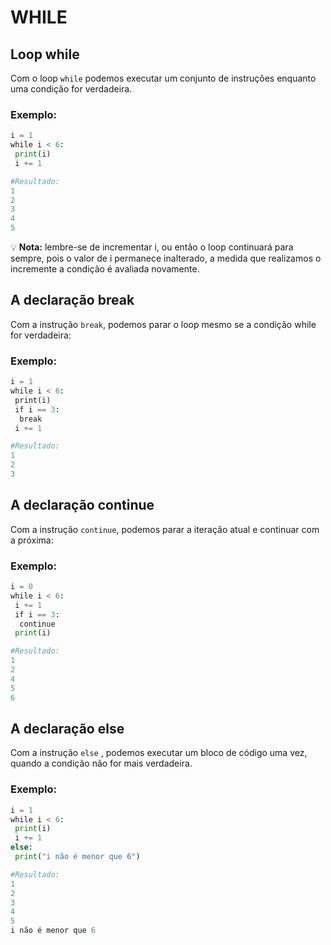 # WHILE

## Loop while

Com o loop `while` podemos executar um conjunto de instruções enquanto uma condição for verdadeira.

### Exemplo:

```python
i = 1
while i < 6:
 print(i)
 i += 1

#Resultado:
1
2
3
4
5
```

💡 **Nota:** lembre-se de incrementar i, ou então o loop continuará para sempre, pois o valor de i permanece inalterado, a medida que realizamos o incremente a condição é avaliada novamente.

## A declaração break

Com a instrução `break`, podemos parar o loop mesmo se a condição while for verdadeira:

### Exemplo:

```python
i = 1
while i < 6:
 print(i)
 if i == 3:
  break  
 i += 1

#Resultado:
1
2
3
```

## A declaração continue

Com a instrução `continue`, podemos parar a iteração atual e continuar com a próxima:

### Exemplo:

```python
i = 0
while i < 6:
 i += 1  
 if i == 3:
  continue
 print(i)

#Resultado:
1
2
4
5
6
```

## A declaração else

Com a instrução `else` , podemos executar um bloco de código uma vez, quando a condição não for mais verdadeira.

### Exemplo:

```python
i = 1
while i < 6:
 print(i)  
 i += 1
else:  
 print("i não é menor que 6")

#Resultado:
1
2
3
4
5
i não é menor que 6
```

